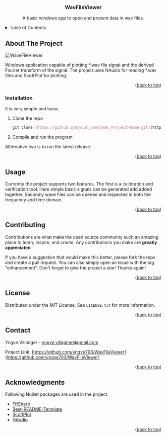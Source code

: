 <br />
<div align="center">
  <h3 align="center">WavFileViewer</h3>

  <p align="center">
    A basic windows app to open and present data in wav files. 
  </p>
</div>



<!-- TABLE OF CONTENTS -->
<details>
  <summary>Table of Contents</summary>
  <ol>
    <li>
      <a href="#about-the-project">About The Project</a>
    </li>
    <li>
      <ul>
        <li><a href="#installation">Installation</a></li>
      </ul>
    </li>
    <li><a href="#usage">Usage</a></li>
    <li><a href="#contributing">Contributing</a></li>
    <li><a href="#license">License</a></li>
    <li><a href="#contact">Contact</a></li>
    <li><a href="#acknowledgments">Acknowledgments</a></li>
  </ol>
</details>



<!-- ABOUT THE PROJECT -->
## About The Project

![WaveFileViewer](https://user-images.githubusercontent.com/79855565/233305031-a977a6da-4869-4e36-972b-82cb395ce09a.png)



Windows application capable of plotting *.wav file signal and the derived Fourier transform of the signal. 
The project uses NAudio for reading *.wav files and ScottPlot for plotting. 

<p align="right">(<a href="#readme-top">back to top</a>)</p>


### Installation

It is very simple and basic. 

1. Clone the repo
   ```sh
   git clone [https://github.com/your_username_/Project-Name.git](https://github.com/yngve793/WavFileViewer.git)
   ```
2. Compile and run the program

Alternative two is to run the latest release. 

<p align="right">(<a href="#readme-top">back to top</a>)</p>



<!-- USAGE EXAMPLES -->
## Usage

Currently the project supports two features. The first is a calibration and verification tool. Here simple basic signals can be generated add added together. 
Secondly wave files can be opened and inspected in both the frequency and time domain. 

<p align="right">(<a href="#readme-top">back to top</a>)</p>


<!-- CONTRIBUTING -->
## Contributing

Contributions are what make the open source community such an amazing place to learn, inspire, and create. Any contributions you make are **greatly appreciated**.

If you have a suggestion that would make this better, please fork the repo and create a pull request. You can also simply open an issue with the tag "enhancement".
Don't forget to give the project a star! Thanks again!

<p align="right">(<a href="#readme-top">back to top</a>)</p>


<!-- LICENSE -->
## License

Distributed under the MIT License. See `LICENSE.txt` for more information.

<p align="right">(<a href="#readme-top">back to top</a>)</p>


<!-- CONTACT -->
## Contact

Yngve Villanger - yngve.villagner@gmail.com

Project Link: [https://github.com/yngve793/WavFileViewer](https://github.com/yngve793/WavFileViewer)
<p align="right">(<a href="#readme-top">back to top</a>)</p>


<!-- ACKNOWLEDGMENTS -->
## Acknowledgments

Following NuGet packages are used in the project. 

* [FftSharp](https://github.com/swharden/FftSharp)
* [Best-README-Template](https://github.com/othneildrew/Best-README-Template)
* [ScottPlot](https://scottplot.net/)
* [NAudio](https://github.com/naudio/NAudio)

<p align="right">(<a href="#readme-top">back to top</a>)</p>
